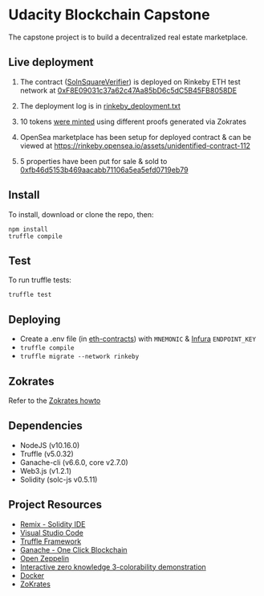 # Udacity Blockchain Capstone

The capstone project is to build a decentralized real estate marketplace.

## Live deployment

1. The contract ([SolnSquareVerifier](./eth-contracts/contracts/SolnSquareVerifier.sol)) is deployed on Rinkeby ETH test network at [0xF8E09031c37a62c47Aa85bD6c5dC5B45FB8058DE](https://rinkeby.etherscan.io/address/0xF8E09031c37a62c47Aa85bD6c5dC5B45FB8058DE)

2. The deployment log is in [rinkeby_deployment.txt](./rinkeby_deployment.txt)

3. 10 tokens [were minted](https://rinkeby.etherscan.io/address/0xF8E09031c37a62c47Aa85bD6c5dC5B45FB8058DE#events) using different proofs generated via Zokrates

4. OpenSea marketplace has been setup for deployed contract & can be viewed at https://rinkeby.opensea.io/assets/unidentified-contract-112

5. 5 properties have been put for sale & sold to [0xfb46d5153b469aacabb71106a5ea5efd0719eb79](https://rinkeby.opensea.io/accounts/0xfb46d5153b469aacabb71106a5ea5efd0719eb79)

## Install

To install, download or clone the repo, then:

    npm install
    truffle compile

## Test

To run truffle tests:

    truffle test

## Deploying

- Create a .env file (in [eth-contracts](./eth-contracts)) with `MNEMONIC` & [Infura](https://infura.io) `ENDPOINT_KEY`
- `truffle compile`
- `truffle migrate --network rinkeby`

## Zokrates

Refer to the [Zokrates howto](./zokrates/howto.md)

## Dependencies

* NodeJS (v10.16.0)
* Truffle (v5.0.32)
* Ganache-cli (v6.6.0, core v2.7.0)
* Web3.js (v1.2.1)
* Solidity (solc-js v0.5.11)

## Project Resources

* [Remix - Solidity IDE](https://remix.ethereum.org/)
* [Visual Studio Code](https://code.visualstudio.com/)
* [Truffle Framework](https://truffleframework.com/)
* [Ganache - One Click Blockchain](https://truffleframework.com/ganache)
* [Open Zeppelin ](https://openzeppelin.org/)
* [Interactive zero knowledge 3-colorability demonstration](http://web.mit.edu/~ezyang/Public/graph/svg.html)
* [Docker](https://docs.docker.com/install/)
* [ZoKrates](https://github.com/Zokrates/ZoKrates)
